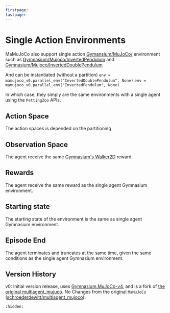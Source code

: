 ```yaml
---
firstpage:
lastpage:
---
```



# Single Action Environments
MaMuJoCo also support single action [Gymansium/MuJoCo/](https://gymnasium.farama.org/environments/mujoco/) environment such as [Gymnasium/Mujoco/InvertedPendulum](https://gymnasium.farama.org/environments/mujoco/inverted_pendulum/) and [Gymnasium/Mujoco/InvertedDoublePendulum](https://gymnasium.farama.org/environments/mujoco/inverted_double_pendulum/)

And can be instantiated (without a partition)
`env = mamujoco_v0.parallel_env("InvertedDoublePendulum", None)`
`env = mamujoco_v0.parallel_env("InvertedPendulum", None)`

In which case, they simply are the same environments with a single agent using the `PettingZoo` APIs.


## Action Space
The action spaces is depended on the partitioning

## Observation Space
The agent receive the same [Gymnasium's Walker2D](https://gymnasium.farama.org/environments/mujoco/walker2d/#observation-space) reward.



## Rewards
The agent receive the same reward as the single agent Gymnasium environment.



## Starting state
The starting state of the environment is the same as single agent Gymnasium environment.



## Episode End
The agent terminates and truncates at the same time, given the same conditions as the single agent Gymnasium environment.



## Version History
v0: Initial version release, uses [Gymnasium.MuJoCo-v4](https://gymnasium.farama.org/environments/mujoco/), and is a fork of [the original multiagent_mujuco](https://github.com/schroederdewitt/multiagent_mujoco).
No Changes from the original `MaMuJoCo` ([schroederdewitt/multiagent_mujoco](https://github.com/schroederdewitt/multiagent_mujoco)).



```{toctree}
:hidden:
```
